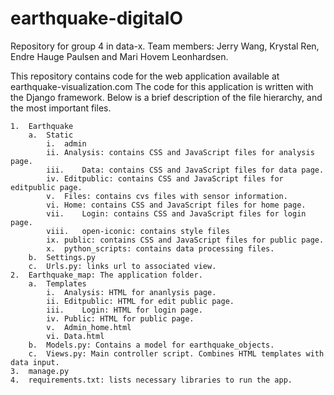 # earthquake-digitalO
Repository for group 4 in data-x. Team members: Jerry Wang, Krystal Ren, Endre Hauge Paulsen and Mari Hovem Leonhardsen. 

This repository contains code for the web application available at earthquake-visualization.com
The code for this application is written with the Django framework. Below is a brief description of the file hierarchy, and the most important files. 

	1.	Earthquake
		a.	Static
			i. 	admin
    		ii.	Analysis: contains CSS and JavaScript files for analysis page.
    		iii.	Data: contains CSS and JavaScript files for data page.
   			iv.	Editpublic: contains CSS and JavaScript files for editpublic page.
    		v.	Files: contains cvs files with sensor information. 
    		vi.	Home: contains CSS and JavaScript files for home page.
    		vii.	Login: contains CSS and JavaScript files for login page.
    		viii.	open-iconic: contains style files
    		ix.	public: contains CSS and JavaScript files for public page.
    		x.	python_scripts: contains data processing files. 
  		b.	Settings.py
  		c.	Urls.py: links url to associated view.
	2.	Earthquake_map: The application folder. 
  		a.	Templates
    		i.	Analysis: HTML for ananlysis page. 
    		ii.	Editpublic: HTML for edit public page.
    		iii.	Login: HTML for login page.
    		iv.	Public: HTML for public page.
    		v.	Admin_home.html 
    		vi.	Data.html
  		b.	Models.py: Contains a model for earthquake_objects. 
  		c.	Views.py: Main controller script. Combines HTML templates with data input. 
	3.	manage.py
	4.	requirements.txt: lists necessary libraries to run the app. 
